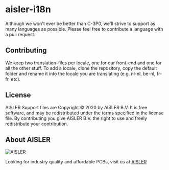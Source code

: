 # aisler-i18n
Although we won't ever be better than C-3P0, we'll strive to support as many languages as possible. Please feel free to contribute a language with a pull request.

## Contributing
We keep two translation-files per locale, one for our front-end and one for all the other stuff. To add a locale, clone the repository, copy the default folder and rename it into the locale you are translating (e.g. nl-nl, be-nl, fr-fr, etc).


## License

AISLER Support files are Copyright © 2020 by AISLER B.V. It is free software, and may be
redistributed under the terms specified in the license file. By contributing you give AISLER B.V. the right 
to use and freely redistribute your contribution.

## About AISLER

![AISLER](https://aisler.net/logos/logo_medium.png)

Looking for industry quality and affordable PCBs, visit us at [AISLER](https://aisler.net)

